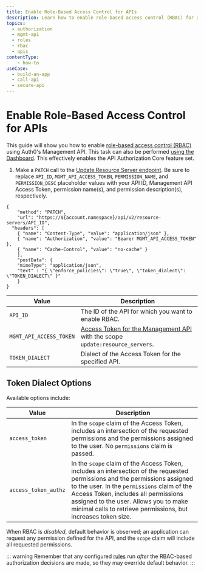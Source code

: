 ```yaml
---
title: Enable Role-Based Access Control for APIs
description: Learn how to enable role-based access control (RBAC) for an API using the Auth0 Management API. For use with Auth0's API Authorization Core feature set.
topics:
  - authorization
  - mgmt-api
  - roles
  - rbac
  - apis
contentType: 
    - how-to
useCase:
  - build-an-app
  - call-api
  - secure-api
---
```

# Enable Role-Based Access Control for APIs

This guide will show you how to enable [role-based access control (RBAC)](/authorization/concepts/rbac) using Auth0's Management API. This task can also be performed [using the Dashboard](/dashboard/guides/apis/enable-rbac). This effectively enables the API Authorization Core feature set.

1. Make a `PATCH` call to the [Update Resource Server endpoint](/api/management/v2#!/resource_servers/patch_resource_server). Be sure to replace `API_ID`, `MGMT_API_ACCESS_TOKEN`, `PERMISSION_NAME`, and `PERMISSION_DESC` placeholder values with your API ID, Management API Access Token, permission name(s), and permission description(s), respectively.

```har
{
	"method": "PATCH",
	"url": "https://${account.namespace}/api/v2/resource-servers/API_ID",
  "headers": [
    { "name": "Content-Type", "value": "application/json" },
   	{ "name": "Authorization", "value": "Bearer MGMT_API_ACCESS_TOKEN" },
    { "name": "Cache-Control", "value": "no-cache" }
	],
	"postData": {
    "mimeType": "application/json",
    "text" : "{ \"enforce_policies\": \"true\", \"token_dialect\": \"TOKEN_DIALECT\" }"
	}
}
```

| **Value** | **Description** |
| - | - |
| `API_ID` | Τhe ID of the API for which you want to enable RBAC. |
| `MGMT_API_ACCESS_TOKEN`  | [Access Token for the Management API](/api/management/v2/tokens) with the scope `update:resource_servers`. |
| `TOKEN_DIALECT` | Dialect of the Access Token for the specified API.|

## Token Dialect Options

Available options include:

| Value | Description |
|-------|-------------|
|  `access_token` | In the `scope` claim of the Access Token, includes an intersection of the requested permissions and the permissions assigned to the user. No `permissions` claim is passed. |
| `access_token_authz` | In the `scope` claim of the Access Token, includes an intersection of the requested permissions and the permissions assigned to the user. In the `permissions` claim of the Access Token, includes all permissions assigned to the user. Allows you to make minimal calls to retrieve permissions, but increases token size. |

When RBAC is _disabled_, default behavior is observed; an application can request any permission defined for the API, and the `scope` claim will include all requested permissions.

::: warning
Remember that any configured [rules](/authorization/concepts/authz-rules) run _after_ the RBAC-based authorization decisions are made, so they may override default behavior.
:::

